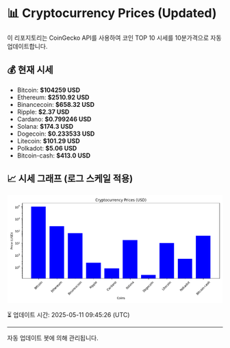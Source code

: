 
# 📊 Cryptocurrency Prices (Updated)

이 리포지토리는 CoinGecko API를 사용하여 코인 TOP 10 시세를 10분가격으로 자동 업데이트합니다.

## 💰 현재 시세
- Bitcoin: **$104259 USD**
- Ethereum: **$2510.92 USD**
- Binancecoin: **$658.32 USD**
- Ripple: **$2.37 USD**
- Cardano: **$0.799246 USD**
- Solana: **$174.3 USD**
- Dogecoin: **$0.233533 USD**
- Litecoin: **$101.29 USD**
- Polkadot: **$5.06 USD**
- Bitcoin-cash: **$413.0 USD**

## 📈 시세 그래프 (로그 스케일 적용)
![Crypto Prices](crypto_prices.png)

⏳ 업데이트 시간: 2025-05-11 09:45:26 (UTC)

---
자동 업데이트 봇에 의해 관리됩니다.
